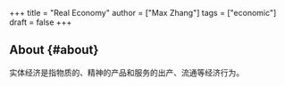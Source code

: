 +++
title = "Real Economy"
author = ["Max Zhang"]
tags = ["economic"]
draft = false
+++

## About {#about}

实体经济是指物质的、精神的产品和服务的出产、流通等经济行为。
